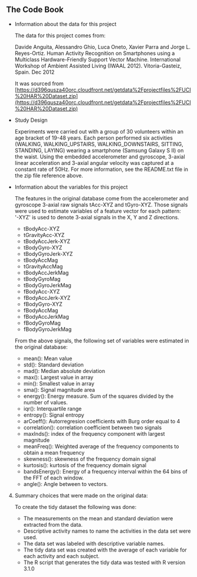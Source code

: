 ## The Code Book

* Information about the data for this project

    The data for this project comes from:

    Davide Anguita, Alessandro Ghio, Luca Oneto, Xavier Parra and Jorge L. Reyes-Ortiz. Human Activity Recognition on Smartphones using a Multiclass Hardware-Friendly Support Vector Machine. International Workshop of Ambient Assisted Living (IWAAL 2012). Vitoria-Gasteiz, Spain. Dec 2012

    It was sourced from [https://d396qusza40orc.cloudfront.net/getdata%2Fprojectfiles%2FUCI%20HAR%20Dataset.zip](https://d396qusza40orc.cloudfront.net/getdata%2Fprojectfiles%2FUCI%20HAR%20Dataset.zip)

* Study Design

    Experiments were carried out with a group of 30 volunteers within an age bracket of 19-48 years. Each person performed six activities (WALKING, WALKING_UPSTAIRS, WALKING_DOWNSTAIRS, SITTING, STANDING, LAYING) wearing a smartphone (Samsung Galaxy S II) on the waist. Using the embedded accelerometer and gyroscope, 3-axial linear acceleration and 3-axial angular velocity was captured at a constant rate of 50Hz.  For more information, see the README.txt file in the zip file reference above.

* Information about the variables for this project

    The features in the original database come from the accelerometer and gyroscope 3-axial raw signals tAcc-XYZ and tGyro-XYZ. Those signals were used to estimate variables of a feature vector for each pattern:  
'-XYZ' is used to denote 3-axial signals in the X, Y and Z directions.

    * tBodyAcc-XYZ
    * tGravityAcc-XYZ
    * tBodyAccJerk-XYZ
    * tBodyGyro-XYZ
    * tBodyGyroJerk-XYZ
    * tBodyAccMag
    * tGravityAccMag
    * tBodyAccJerkMag
    * tBodyGyroMag
    * tBodyGyroJerkMag
    * fBodyAcc-XYZ
    * fBodyAccJerk-XYZ
    * fBodyGyro-XYZ
    * fBodyAccMag
    * fBodyAccJerkMag
    * fBodyGyroMag
    * fBodyGyroJerkMag

    From the above signals, the following set of variables were estimated in the original database:

    * mean(): Mean value
    * std(): Standard deviation
    * mad(): Median absolute deviation 
    * max(): Largest value in array
    * min(): Smallest value in array
    * sma(): Signal magnitude area
    * energy(): Energy measure. Sum of the squares divided by the number of values. 
    * iqr(): Interquartile range 
    * entropy(): Signal entropy
    * arCoeff(): Autorregresion coefficients with Burg order equal to 4
    * correlation(): correlation coefficient between two signals
    * maxInds(): index of the frequency component with largest magnitude
    * meanFreq(): Weighted average of the frequency components to obtain a mean frequency
    * skewness(): skewness of the frequency domain signal 
    * kurtosis(): kurtosis of the frequency domain signal 
    * bandsEnergy(): Energy of a frequency interval within the 64 bins of the FFT of each window.
    * angle(): Angle between to vectors.

4. Summary choices that were made on the original data:

    To create the tidy dataset the following was done:

    * The measurements on the mean and standard deviation were extracted from the data. 
    * Descriptive activity names to name the activities in the data set were used. 
    * The data set was labeled with descriptive variable names. 
    * The tidy data set was created with the average of each variable for each activity and each subject. 
    * The R script that generates the tidy data was tested with R version 3.1.0